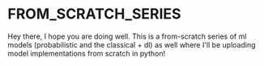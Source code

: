 # FROM_SCRATCH_SERIES

Hey there, I hope you are doing well. This is a from-scratch series of ml models (probabilistic and the classical + dl) as well where I'll be uploading model implementations from scratch in python!
